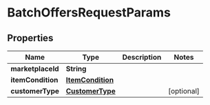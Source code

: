 # BatchOffersRequestParams

## Properties
Name | Type | Description | Notes
------------ | ------------- | ------------- | -------------
**marketplaceId** | **String** |  | 
**itemCondition** | [**ItemCondition**](ItemCondition.md) |  | 
**customerType** | [**CustomerType**](CustomerType.md) |  |  [optional]
